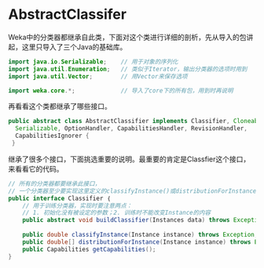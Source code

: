 # AbstractClassifer

Weka中的分类器都继承自此类，下面对这个类进行详细的剖析，先从导入的包讲起，这里只导入了三个Java的基础库。

```java
import java.io.Serializable;	// 用于对象的序列化
import java.util.Enumeration;	// 类似于Iterator，输出分类器的选项时用到
import java.util.Vector;		// 用Vector来保存选项

import weka.core.*;				// 导入了core下的所有包，用到时再说明
```

再看看这个类都继承了哪些接口。

```java
public abstract class AbstractClassifier implements Classifier, Cloneable,
  Serializable, OptionHandler, CapabilitiesHandler, RevisionHandler,
  CapabilitiesIgnorer {
 }
```
继承了很多个接口，下面挑选重要的说明。最重要的肯定是Classfier这个接口，来看看它的代码。

```java
// 所有的分类器都要继承此接口，
// 一个分类器至少要实现这里定义的classifyInstance()或distributionForInstance()二者之一
public interface Classifier ｛
	// 用于训练分类器，实现时要注意两点：
	// 1. 初始化没有被设定的参数；2. 训练时不能改变Instance的内容
	public abstract void buildClassifier(Instances data) throws Exception;
	
	public double classifyInstance(Instance instance) throws Exception;
	public double[] distributionForInstance(Instance instance) throws Exception;
	public Capabilities getCapabilities();
}
```